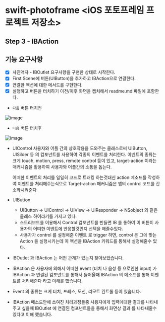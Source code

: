 # swift-photoframe <iOS 포토프레임 프로젝트 저장소> 

## Step 3 - IBAction

## 기능 요구사항

- [X] 사진액자 - IBOutlet 요구사항을 구현한 상태로 시작한다.
- [X] First Scene에 버튼(UIButton)을 추가하고 IBAction으로 연결한다.
- [X] 연결한 액션에 대한 메서드를 구현한다.
- [X] 실행하고 버튼을 터치하기 이전/이후 화면을 캡처해서 readme.md 파일에 포함한다.

- `다음` 버튼 터치전

![image](https://user-images.githubusercontent.com/36659877/154191709-08e53c4d-c04b-408f-8438-131f3cb49d6e.png)

- `다음` 버튼 터치후

![image](https://user-images.githubusercontent.com/36659877/154191760-ac213261-a30e-4042-815e-885d5be6b646.png)

- UIControl 
  사용자와 어플 간의 상호작용을 도와주는 클래스로써 UIButton, UISilder 등 의 컴포넌트를 사용하여 각종의 이벤트를 처리한다. 이벤트의 종류는 크게 touch, motion, press, remote control 등이 있고, target-action 이라는 매커니즘을 활용하여 사용자와 어플간의 소통을 돕는다. 
  
  어떠한 이벤트의 처리를 일일히 코드로 트래킹 하는것대신 action 메소드를 작성하여 이벤트를 처리해주는식으로   Target-action 매커니즘은 앱의 control 코드를 간소화시켜준다 
 
 - UIButton 
   - UIButton -> UIControl -> UIView -> UIResponder -> NSobject 와 같은 클래스 하이라키를 가지고 있다. 
   - 스토리보드를 이용해서 Control 컴포넌트를 만들면 IB 를 통하여 이 버튼이 사용자의 어떠한 이벤트에 반응할것인지 선택을 해줄수있다.
   - 사용자가 control 를 설정해준 이벤트 로 trigger 하면, control 은 그에 맞는 Action 을 실행시키는데 이 액션을 IBAction 키워드를 통해서 설정해줄수 있다.       
  
  
  
  
   


- IBOutlet 과 IBAction 는 어떤 관계가 있는지 찾아보았습니다. 
- IBAction 은 사용자에 의해서 어떠한 event (터치 나 음성 등 으로인한 input) 가 IBAction 과 연결된 컴포넌트를 통해서 들어올때 IBAction 의 메소드를 통해 이벤트를 처리해준다 라고 이해를 했습니다. 
- Event 의 종류는 크게 터치, 프레스, 모션, 리모트 컨트롤 등이 있습니다.
- IBAction 메소드안에 쓰여진 처리과정들중 사용자에게 입력에대한 결과를 나타내주고 싶을때 IBOutlet 에 연결된 컴포넌트들을 통해서 화면상 결과 를 나타내줄수 있다고 이해 했습니다. 
